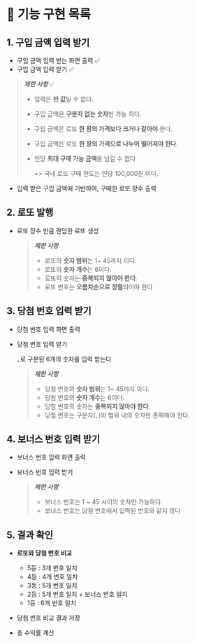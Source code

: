 # 📄 기능 구현 목록

## 1. 구입 금액 입력 받기

- 구입 금액 입력 받는 화면 출력 ✅
- 구입 금액 입력 받기 ✅

> ***제한 사항*** ✅
>
> - 입력은 **빈 값**일 수 없다.
>
> - 구입 금액은 **구분자 없는 숫자**만 가능 하다.
>
> - 구입 금액은 로또 **한 장의 가격보다 크거나 같아야** 한다.
>
> - 구입 금액은 로또 **한 장의 가격으로 나누어 떨어져야 한다**.
>
> - 인당 **최대 구매 가능 금액**을 넘길 수 없다
>
>   => 국내 로또 구매 한도는 인당 100,000원 이다.

- 입력 받은 구입 금액에 기반하여, 구매한 로또 장수 출력

## 2. 로또 발행

- 로또 장수 만큼 랜덤한 로또 생성

  > ***제한 사항***
  >
  > - 로또의 **숫자 범위**는 1~ 45까지 이다.
  > - 로또의 **숫자 개수**는 6이다.
  > - 로또의 숫자는 **중복되지 않아야 한다**.
  > - 로또 번호는 **오름차순으로 정렬**되어야 한다

## 3. 당첨 번호 입력 받기

- 당첨 번호 입력 화면 출력

- 당첨 번호 입력 받기

  `,`로 구분된 6개의 숫자를 입력 받는다

  > ***제한 사항***
  >
  > - 당첨 번호의 **숫자 범위**는 1~ 45까지 이다.
  > - 당첨 번호의 **숫자 개수**는 6이다.
  > - 당첨 번호의 숫자는 **중복되지 않아야 한다**.
  > - 당첨 번호는 구분자(`,`)와 범위 내의 숫자만 존재해야 한다.

## 4. 보너스 번호 입력 받기

- 보너스 번호 입력 화면 출력

- 보너스 번호 입력 받기

  > ***제한 사항***
  >
  > - 보너스 번호는 1 ~ 45 사이의 숫자만 가능하다.
  > - 보너스 번호는 당첨 번호에서 입력된 번호와 같지 않다

## 5. 결과 확인

- **로또와 당첨 번호 비교**
  - 5등 : 3개 번호 일치
  - 4등 : 4개 번호 일치
  - 3등 : 5개 번호 일치
  - 2등 : 5개 번호 일치 + 보너스 번호 일치
  - 1등 : 6개 번호 일치

- 당첨 번호 비교 결과 저장
- 총 수익률 계산